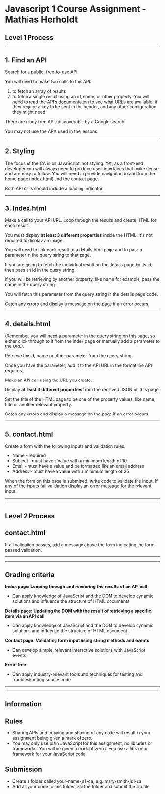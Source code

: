 # Javascript 1 Course Assignment - Mathias Herholdt

## **Level 1 Process**

---

## 1. Find an API

Search for a public, free-to-use API.

You will need to make two calls to this API:

1. to fetch an array of results
2. to fetch a single result using an id, name, or other property.
   You will need to read the API's documentation to see what URLs are available, if they require a key to be sent in the header, and any other configuration they might need.

There are many free APIs discoverable by a Google search.

You may not use the APIs used in the lessons.

---

## 2. Styling

The focus of the CA is on JavaScript, not styling. Yet, as a front-end developer you will always need to produce user-interfaces that make sense and are easy to follow. You will need to provide navigation to and from the home page (index.html) and the contact page.

Both API calls should include a loading indicator.

---

## 3. index.html

Make a call to your API URL. Loop through the results and create HTML for each result.

You must display **at least 3 different properties** inside the HTML. It's not required to display an image.

You will need to link each result to a details.html page and to pass a parameter in the query string to that page.

If you are going to fetch the individual result on the details page by its id, then pass an id in the query string.

If you will be retrieving by another property, like name for example, pass the name in the query string.

You will fetch this parameter from the query string in the details page code.

Catch any errors and display a message on the page if an error occurs.

---

## 4. details.html

(Remember, you will need a parameter in the query string on this page, so either click through to it from the index page or manually add a parameter to the URL).

Retrieve the id, name or other parameter from the query string.

Once you have the parameter, add it to the API URL in the format the API requires.

Make an API call using the URL you create.

Display **at least 3 different properties** from the received JSON on this page.

Set the title of the HTML page to be one of the property values, like name, title or another relevant property.

Catch any errors and display a message on the page if an error occurs.

---

## 5. contact.html

Create a form with the following inputs and validation rules.

- Name - required
- Subject - must have a value with a minimum length of 10
- Email - must have a value and be formatted like an email address
- Address - must have a value with a minimum length of 25

When the form on this page is submitted, write code to validate the input. If any of the inputs fail validation display an error message for the relevant input.

---

---

## **Level 2 Process**

## contact.html

If all validation passes, add a message above the form indicating the form passed validation.

---

---

## **Grading criteria**

**Index page: Looping through and rendering the results of an API call**

- Can apply knowledge of JavaScript and the DOM to develop dynamic solutions and influence the structure of HTML documents

**Details page: Updating the DOM with the result of retrieving a specific item via an API call**

- Can apply knowledge of JavaScript and the DOM to develop dynamic solutions and influence the structure of HTML document

**Contact page: Validating form input using string methods and events**

- Can develop simple, relevant interactive solutions with JavaScript events

**Error-free**

- Can apply industry-relevant tools and techniques for testing and troubleshooting source code

---

---

## **Information**

## Rules

- Sharing APIs and copying and sharing of any code will result in your assignment being given a mark of zero.
- You may only use plain JavaScript for this assignment, no libraries or frameworks. You will be given a mark of zero if you use a library or framework for your JavaScript code.

## Submission

- Create a folder called your-name-js1-ca, e.g. mary-smith-js1-ca
- Add all your code to this folder, zip the folder and submit the zip file
